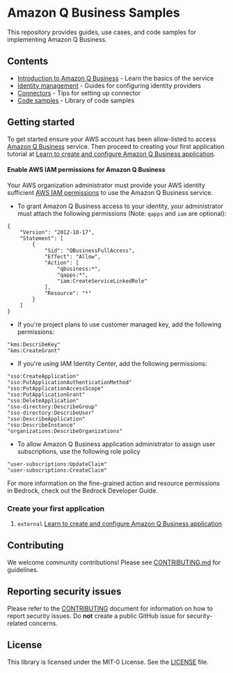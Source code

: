 # Amazon Q Business Samples

This repository provides guides, use cases, and code samples for implementing Amazon Q Business.

## Contents

- [Introduction to Amazon Q Business](introduction-to-qbusiness) - Learn the basics of the service
- [Identity management](identity-management) - Guides for configuring identity providers
- [Connectors](connectors) - Tips for setting up connector
- [Code samples](code-samples) - Library of code samples


## Getting started

To get started ensure your AWS account has been allow-listed to access [Amazon Q Business](https://aws.amazon.com/q/business/) service. Then proceed to creating your first application tutorial at [Learn to create and configure Amazon Q Business application](https://catalog.workshops.aws/amazon-q-business/en-US/200-configure-application).

#### Enable AWS IAM permissions for Amazon Q Business

Your AWS organization administrator must provide your AWS identity sufficient [AWS IAM permissions](https://docs.aws.amazon.com/IAM/latest/UserGuide/access_policies.html) to use the Amazon Q Business service.

- To grant Amazon Q Business access to your identity, your administrator must attach the following permissions (Note: `qapps` and `iam` are optional):

```
{
    "Version": "2012-10-17",
    "Statement": [
        {
            "Sid": "QBusinessFullAccess",
            "Effect": "Allow",
            "Action": [
                "qbusiness:*",
                "qapps:*",
                "iam:CreateServiceLinkedRole"
            ],
            "Resource": "*"
        }
    ]
}
```

- If you're project plans to use customer managed key, add the following permissions:
```
"kms:DescribeKey"
"kms:CreateGrant"
```

- If you're using IAM Identity Center, add the following permissions:
```
"sso:CreateApplication"
"sso:PutApplicationAuthenticationMethod"
"sso:PutApplicationAccessScope"
"sso:PutApplicationGrant"
"sso:DeleteApplication"
"sso-directory:DescribeGroup"
"sso-directory:DescribeUser"
"sso:DescribeApplication"
"sso:DescribeInstance"
"organizations:DescribeOrganizations"
```

- To allow Amazon Q Business application administrator to assign user subscriptions, use the following role policy
```
"user-subscriptions:UpdateClaim"
"user-subscriptions:CreateClaim"
```

For more information on the fine-grained action and resource permissions in Bedrock, check out the Bedrock Developer Guide.

### Create your first application
1. `external` [Learn to create and configure Amazon Q Business application](https://catalog.workshops.aws/amazon-q-business/en-US/200-configure-application)

## Contributing

We welcome community contributions! Please see [CONTRIBUTING.md](CONTRIBUTING.md) for guidelines.

## Reporting security issues

Please refer to the [CONTRIBUTING](CONTRIBUTING.md#security-issue-notifications) document for information on how to report security issues. Do **not** create a public GitHub issue for security-related concerns.

## License

This library is licensed under the MIT-0 License. See the [LICENSE](./LICENSE) file.
